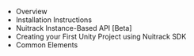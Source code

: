 * Overview
* Installation Instructions
* Nuitrack Instance-Based API [Beta]
* Creating your First Unity Project using Nuitrack SDK
* Common Elements 
